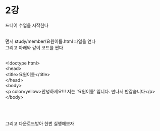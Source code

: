 <h1>2강</h1>
드디어 수업을 시작한다<br><br>
  
먼저 study/member/요원이름.html 파일을 연다<br>
그리고 아래와 같이 코드를 짠다<br><br>
<p color=green>
&lt;!doctype html&gt;<br>
  &lt;head&gt;<br>
    &lt;title&gt;요원이름&lt;/title&gt;<br>
  &lt;/head&gt;<br>
  &lt;body&gt;<br>
    &lt;p color=yellow&gt;안녕하세요!!! 저는 '요원이름' 입니다. 만나서 반갑습니다&lt;/p&gt;<br>
  &lt;/body&gt;<br>
  
  <p>
  <br><br><br>
  그리고 다운로드받아 한번 실행해보자
